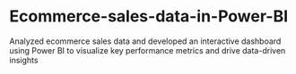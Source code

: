 # Ecommerce-sales-data-in-Power-BI
Analyzed ecommerce sales data and developed an interactive dashboard using Power BI to visualize key performance metrics and drive data-driven insights
